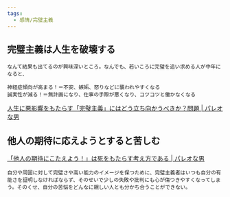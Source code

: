 ```yaml
---
tags:
  - 感情/完璧主義
---
```

## 完璧主義は人生を破壊する
```
なんて結果も出てるのが興味深いところ。なんでも、若いころに完璧を追い求める人が中年になると、

神経症傾向が高まる！＝不安、嫉妬、怒りなどに襲われやすくなる
誠実性が減る！＝無計画になり、仕事の手際が悪くなり、コツコツと働かなくなる
```

[人生に悪影響をもたらす「完璧主義」にはどう立ち向かうべきか？問題 | パレオな男](https://yuchrszk.blogspot.com/2018/06/blog-post_23.html)

## 他人の期待に応えようとすると苦しむ
[「他人の期待にこたえよう！」は死をもたらす考え方である | パレオな男](https://yuchrszk.blogspot.com/2017/08/blog-post_6.html)

```
自分や周囲に対して完璧さや高い能力のイメージを保つために、完璧主義者はいつも自分の有能さを証明しなければならず、そのせいで少しの失敗や批判にも心が傷つきやすくなってしまう。そのくせ、自分の苦悩をどんなに親しい人とも分かち合うことができない。
```

